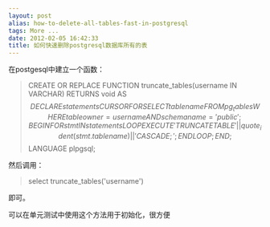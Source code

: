 ```yaml
---
layout: post
alias: how-to-delete-all-tables-fast-in-postgresql
tags: More ...
date: 2012-02-05 16:42:33
title: 如何快速删除postgresql数据库所有的表
---
```


在postgesql中建立一个函数：

> CREATE OR REPLACE FUNCTION truncate_tables(username IN VARCHAR) RETURNS void AS $$     
> DECLARE      
>     statements CURSOR FOR      
>         SELECT tablename FROM pg_tables      
>         WHERE tableowner = username AND schemaname = 'public';      
> BEGIN      
>     FOR stmt IN statements LOOP      
>         EXECUTE 'TRUNCATE TABLE ' || quote_ident(stmt.tablename) || ' CASCADE;';      
>     END LOOP;      
> END;      
> $$ LANGUAGE plpgsql;
> 
>  

然后调用：

> <font style="background-color: #ffffff">select truncate_tables('username')</font>

即可。

可以在单元测试中使用这个方法用于初始化，很方便
